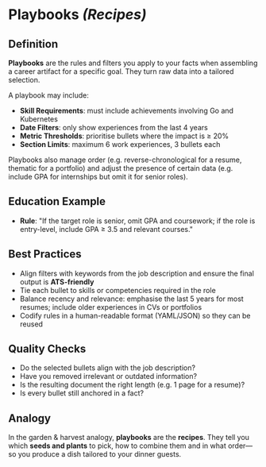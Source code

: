 # Playbooks *(Recipes)*

## Definition

**Playbooks** are the rules and filters you apply to your facts when assembling a career artifact for a specific goal. They turn raw data into a tailored selection.

A playbook may include:

- **Skill Requirements**: must include achievements involving Go and Kubernetes
- **Date Filters**: only show experiences from the last 4 years
- **Metric Thresholds**: prioritise bullets where the impact is ≥ 20%
- **Section Limits**: maximum 6 work experiences, 3 bullets each

Playbooks also manage order (e.g. reverse-chronological for a resume, thematic for a portfolio) and adjust the presence of certain data (e.g. include GPA for internships but omit it for senior roles).

## Education Example

- **Rule**: "If the target role is senior, omit GPA and coursework; if the role is entry-level, include GPA ≥ 3.5 and relevant courses."

## Best Practices

- Align filters with keywords from the job description and ensure the final output is **ATS-friendly**
- Tie each bullet to skills or competencies required in the role
- Balance recency and relevance: emphasise the last 5 years for most resumes; include older experiences in CVs or portfolios
- Codify rules in a human-readable format (YAML/JSON) so they can be reused

## Quality Checks

- Do the selected bullets align with the job description?
- Have you removed irrelevant or outdated information?
- Is the resulting document the right length (e.g. 1 page for a resume)?
- Is every bullet still anchored in a fact?

## Analogy

In the garden & harvest analogy, **playbooks** are the **recipes**. They tell you which **seeds and plants** to pick, how to combine them and in what order—so you produce a dish tailored to your dinner guests.